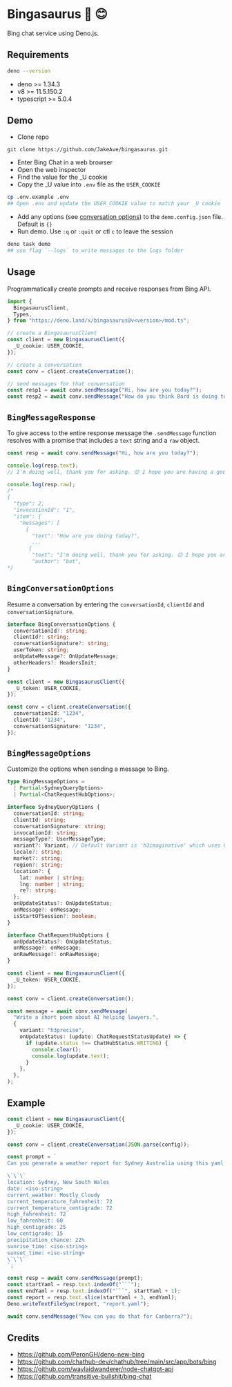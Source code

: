 # Bingasaurus 🦕 😊

Bing chat service using Deno.js.

## Requirements

```bash
deno --version
```

- deno >= 1.34.3
- v8 >= 11.5.150.2
- typescript >= 5.0.4

## Demo

- Clone repo

```
git clone https://github.com/JakeAve/bingasaurus.git
```

- Enter Bing Chat in a web browser
- Open the web inspector
- Find the value for the _U cookie
- Copy the _U value into `.env` file as the `USER_COOKIE`

```bash
cp .env.example .env
## Open .env and update the USER_COOKIE value to match your _U cookie
```

- Add any options (see [conversation options](#bingconversationoptions)) to the
  `demo.config.json` file. Default is `{}`
- Run demo. Use `:q` or `:quit` or ctl `c` to leave the session

```bash
deno task demo
## use flag `--logs` to write messages to the logs folder
```

## Usage

Programmatically create prompts and receive responses from Bing API.

```typescript
import {
  BingasaurusClient,
  Types,
} from "https://deno.land/x/bingasaurus@v<version>/mod.ts";

// create a BingasaurusClient
const client = new BingasaurusClient({
  _U_cookie: USER_COOKIE,
});

// create a conversation
const conv = client.createConversation();

// send messages for that conversation
const resp1 = await conv.sendMessage("Hi, how are you today?");
const resp2 = await conv.sendMessage("How do you think Bard is doing today?");
```

## `BingMessageResponse`

To give access to the entire response message the `.sendMessage` function
resolves with a promise that includes a `text` string and a `raw` object.

```typescript
const resp = await conv.sendMessage("Hi, how are you today?");

console.log(resp.text);
// I'm doing well, thank you for asking. 😊 I hope you are having a good day too.

console.log(resp.raw);
/*
{
  "type": 2,
  "invocationId": "1",
  "item": {
    "messages": [
      {
        "text": "How are you doing today?",
        ...
       {
        "text": "I'm doing well, thank you for asking. 😊 I hope you are having a good day too.",
        "author": "bot",
*/
```

## `BingConversationOptions`

Resume a conversation by entering the `conversationId`, `clientId` and
`conversationSignature`.

```typescript
interface BingConversationOptions {
  conversationId?: string;
  clientId?: string;
  conversationSignature?: string;
  userToken: string;
  onUpdateMessage?: OnUpdateMessage;
  otherHeaders?: HeadersInit;
}

const client = new BingasaurusClient({
  _U_token: USER_COOKIE,
});

const conv = client.createConversation({
  conversationId: "1234",
  clientId: "1234",
  conversationSignature: "1234",
});
```

## `BingMessageOptions`

Customize the options when sending a message to Bing.

```typescript
type BingMessageOptions =
  | Partial<SydneyQueryOptions>
  | Partial<ChatRequestHubOptions>;

interface SydneyQueryOptions {
  conversationId: string;
  clientId: string;
  conversationSignature: string;
  invocationId: string;
  messageType?: UserMessageType;
  variant?: Variant; // Default Variant is 'h3imaginative' which uses GPT-4
  locale?: string;
  market?: string;
  region?: string;
  location?: {
    lat: number | string;
    lng: number | string;
    re?: string;
  };
  onUpdateStatus?: OnUpdateStatus;
  onMessage?: onMessage;
  isStartOfSession?: boolean;
}

interface ChatRequestHubOptions {
  onUpdateStatus?: OnUpdateStatus;
  onMessage?: onMessage;
  onRawMessage?: onRawMessage;
}

const client = new BingasaurusClient({
  _U_token: USER_COOKIE,
});

const conv = client.createConversation();

const message = await conv.sendMessage(
  "Write a short poem about AI helping lawyers.",
  {
    variant: "h3precise",
    onUpdateStatus: (update: ChatRequestStatusUpdate) => {
      if (update.status !== ChatHubStatus.WRITING) {
        console.clear();
        console.log(update.text);
      }
    },
  },
);
```

## Example

````typescript
const client = new BingasaurusClient({
  _U_cookie: USER_COOKIE,
});

const conv = client.createConversation(JSON.parse(config));

const prompt = `
Can you generate a weather report for Sydney Australia using this yaml as a template?

\`\`\`
location: Sydney, New South Wales
date: <iso-string>
current_weather: Mostly_Cloudy
current_temperature_fahrenheit: 72
current_temperature_centigrade: 72
high_fahrenheit: 72
low_fahrenheit: 60
high_centigrade: 25
low_centigrade: 15
precipitation_chance: 22%
sunrise_time: <iso-string>
sunset_time: <iso-string>
\`\`\`
`;

const resp = await conv.sendMessage(prompt);
const startYaml = resp.text.indexOf("```");
const endYaml = resp.text.indexOf("```", startYaml + 1);
const report = resp.text.slice(startYaml + 3, endYaml);
Deno.writeTextFileSync(report, "report.yaml");

await conv.sendMessage("Now can you do that for Canberra?");
````

## Credits

- https://github.com/PeronGH/deno-new-bing
- https://github.com/chathub-dev/chathub/tree/main/src/app/bots/bing
- https://github.com/waylaidwanderer/node-chatgpt-api
- https://github.com/transitive-bullshit/bing-chat
